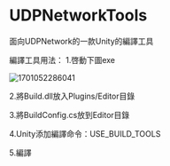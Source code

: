 # UDPNetworkTools
面向UDPNetwork的一款Unity的編譯工具

編譯工具用法：
1.啓動下圖exe

![1701052286041](https://github.com/zinxDev/UDPNetworkTools/assets/37795777/bd81c890-ad32-412b-88d5-c82b32710c01)

2.將Build.dll放入Plugins/Editor目錄

3.將BuildConfig.cs放到Editor目錄

4.Unity添加編譯命令：USE_BUILD_TOOLS

5.編譯

